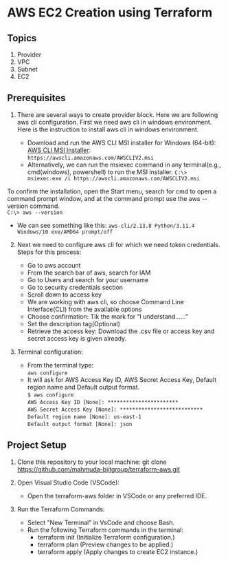 # AWS EC2 Creation using Terraform

## Topics
1. Provider
2. VPC
3. Subnet
4. EC2

## Prerequisites

1. There are several ways to create provider block. Here we are following aws cli configuration. 
First we need aws cli in windows environment. Here is the instruction to install aws cli in windows environment. 

   - Download and run the AWS CLI MSI installer for Windows (64-bit): [AWS CLI MSI Installer](https://awscli.amazonaws.com/AWSCLIV2.msi):<br>
`https://awscli.amazonaws.com/AWSCLIV2.msi`
   - Alternatively, we can run the msiexec command in any terminal(e.g., cmd(windows), powershell) to run the MSI installer.
`C:\> msiexec.exe /i https://awscli.amazonaws.com/AWSCLIV2.msi`<br>

To confirm the installation, open the Start menu, search for cmd to open a command prompt window, and at the command prompt use the aws --version command.<br>
`C:\> aws --version`
   - We can see something like this:
`aws-cli/2.13.8 Python/3.11.4 Windows/10 exe/AMD64 prompt/off`<br>
2. Next we need to configure aws cli for which we need token credentials. Steps for this process: 
   - Go to aws account
   - From the search bar of aws, search for IAM
   - Go to Users and search for your username
   - Go to security credentials section
   - Scroll down to access key
   - We are working with aws cli, so choose Command Line Interface(CLI) from the available options
   - Choose confirmation: Tik the mark for “I understand……”
   - Set the description tag(Optional)
   - Retrieve the access key: Download the .csv file or access key and secret access key is given already.

3. Terminal configuration:
   - From the terminal type:<br>
`aws configure`
   - It will ask for AWS Access Key ID, AWS Secret Access Key, Default region name and Default output format.  <br>
`$ aws configure`<br>
`AWS Access Key ID [None]: ***********************`<br>
`AWS Secret Access Key [None]: ***************************`<br>
`Default region name [None]: us-east-1`<br>
`Default output format [None]: json`

## Project Setup

1. Clone this repository to your local machine:
git clone https://github.com/mahmuda-bjitgroup/terraform-aws.git

2. Open Visual Studio Code (VSCode):
   - Open the terraform-aws folder in VSCode or any preferred IDE.

3. Run the Terraform Commands:
   - Select "New Terminal" in VsCode and choose Bash.
   - Run the following Terraform commands in the terminal:
      - terraform init (Initialize Terraform configuration.)
      - terraform plan (Preview changes to be applied.)
      - terraform apply (Apply changes to create EC2 instance.)
